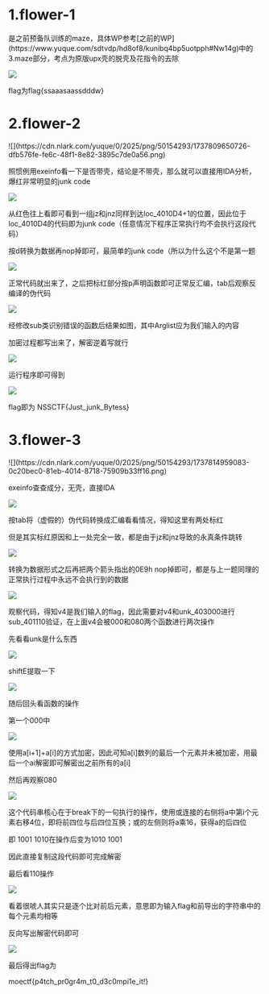 <h1 id="m73YY">1.flower-1</h1>
是之前预备队训练的maze，具体WP参考[之前的WP](https://www.yuque.com/sdtvdp/hd8of8/kunibq4bp5uotpph#Nw14g)中的3.maze部分，考点为原版upx壳的脱壳及花指令的去除

![](https://cdn.nlark.com/yuque/0/2025/png/50154293/1737809561418-b372235c-fc1a-4544-9598-a77eedb6f236.png)

flag为flag{ssaaasaassdddw}

<h1 id="pzh4F">2.flower-2</h1>
![](https://cdn.nlark.com/yuque/0/2025/png/50154293/1737809650726-dfb576fe-fe6c-48f1-8e82-3895c7de0a56.png)

照惯例用exeinfo看一下是否带壳，结论是不带壳，那么就可以直接用IDA分析，爆红非常明显的junk code

![](https://cdn.nlark.com/yuque/0/2025/png/50154293/1737809780019-fa64421e-8a1c-4492-b307-9b3796b8b364.png)

从红色往上看即可看到一组jz和jnz同样到达loc_4010D4+1的位置，因此位于loc_4010D4的代码即为junk code（任意情况下程序正常执行均不会执行这段代码）

按d转换为数据再nop掉即可，最简单的junk code（所以为什么这个不是第一题

![](https://cdn.nlark.com/yuque/0/2025/png/50154293/1737812519526-cb057969-dc7e-477e-aee0-ebed53d07e24.png)

正常代码就出来了，之后把标红部分按p声明函数即可正常反汇编，tab后观察反编译的伪代码

![](https://cdn.nlark.com/yuque/0/2025/png/50154293/1737812498504-ee24c6af-ed4b-4679-babc-54b0ba4705cd.png)

经修改sub类识别错误的函数后结果如图，其中Arglist应为我们输入的内容

加密过程都写出来了，解密逆着写就行

![](https://cdn.nlark.com/yuque/0/2025/png/50154293/1737813205552-64363bcb-26ce-43fc-b948-e927a0f98f6a.png)

运行程序即可得到

![](https://cdn.nlark.com/yuque/0/2025/png/50154293/1737813236875-f43cd885-2af1-4a8e-abe6-13679e10a9b8.png)

flag即为 NSSCTF{Just_junk_Bytess}

<h1 id="vTNT4">3.flower-3</h1>
![](https://cdn.nlark.com/yuque/0/2025/png/50154293/1737814959083-0c20bec0-81eb-4014-8718-75909b33ff16.png)

exeinfo查查成分，无壳，直接IDA

![](https://cdn.nlark.com/yuque/0/2025/png/50154293/1737815119630-d82740e4-6173-4400-b842-b25f35386d80.png)

按tab将（虚假的）伪代码转换成汇编看看情况，得知这里有两处标红

但是其实标红原因和上一处完全一致，都是由于jz和jnz导致的永真条件跳转

![](https://cdn.nlark.com/yuque/0/2025/png/50154293/1737815199550-e8e521a0-9d06-4be3-86b5-432bcad71ef0.png)

转换为数据形式之后再把两个箭头指出的0E9h nop掉即可，都是与上一题同理的正常执行过程中永远不会执行到的数据

![](https://cdn.nlark.com/yuque/0/2025/png/50154293/1737816075514-a783d15e-af79-4791-8dc3-df9bd5ec79d9.png)

观察代码，得知v4是我们输入的flag，因此需要对v4和unk_403000进行sub_401110验证，在上面v4会被000和080两个函数进行两次操作

先看看unk是什么东西

![](https://cdn.nlark.com/yuque/0/2025/png/50154293/1737815833968-685de9ab-1713-465c-9970-fe4f3707a666.png)

shiftE提取一下

![](https://cdn.nlark.com/yuque/0/2025/png/50154293/1737815913326-1947ad39-b8ca-4c07-bb15-6d868dedfd61.png)

随后回头看函数的操作

第一个000中

![](https://cdn.nlark.com/yuque/0/2025/png/50154293/1737817345447-eb7bbc7f-259e-4670-8a62-67c643ad12bd.png)

使用a[i+1]+a[i]的方式加密，因此可知a[i]数列的最后一个元素并未被加密，用最后一个ai解密即可解密出之前所有的a[i]

然后再观察080

![](https://cdn.nlark.com/yuque/0/2025/png/50154293/1737817542570-0fca4448-fcb1-4612-9cf3-8ab334282b16.png)



这个代码串核心在于break下的一句执行的操作，使用或连接的右侧将a中第i个元素右移4位，即将前四位与后四位互换；或的左侧则将a乘16，获得a的后四位

即 1001 1010在操作后变为1010 1001

因此直接复制这段代码即可完成解密

最后看110操作

![](https://cdn.nlark.com/yuque/0/2025/png/50154293/1737819600525-08d836c7-f0c1-458e-87cb-24ad38a1cab5.png)

看着很唬人其实只是逐个比对前后元素，意思即为输入flag和前导出的字符串中的每个元素均相等

反向写出解密代码即可

![](https://cdn.nlark.com/yuque/0/2025/png/50154293/1737822797886-aa8e1487-d517-4c30-bf1b-2594c510e0e7.png)

最后得出flag为

moectf{p4tch_pr0gr4m_t0_d3c0mpi1e_it!}







